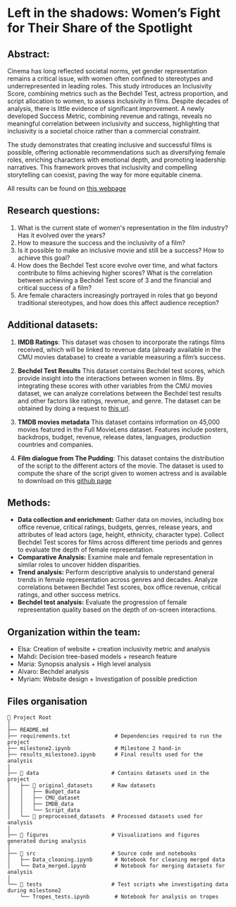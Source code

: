 # Left in the shadows: Women’s Fight for Their Share of the Spotlight

## Abstract:

Cinema has long reflected societal norms, yet gender representation remains a critical issue, with women often confined to stereotypes and underrepresented in leading roles. This study introduces an Inclusivity Score, combining metrics such as the Bechdel Test, actress proportion, and script allocation to women, to assess inclusivity in films. Despite decades of analysis, there is little evidence of significant improvement. A newly developed Success Metric, combining revenue and ratings, reveals no meaningful correlation between inclusivity and success, highlighting that inclusivity is a societal choice rather than a commercial constraint.

The study demonstrates that creating inclusive and successful films is possible, offering actionable recommendations such as diversifying female roles, enriching characters with emotional depth, and promoting leadership narratives. This framework proves that inclusivity and compelling storytelling can coexist, paving the way for more equitable cinema.

All results can be found on [this webpage](https://elsahtz2.github.io/SAR-ADA_website/)

## Research questions:

1. What is the current state of women's representation in the film industry? Has it evolved over the years?
2. How to measure the success and the inclusivity of a film?
3. Is it possible to make an inclusive movie and still be a success? How to achieve this goal?
4. How does the Bechdel Test score evolve over time, and what factors contribute to films achieving higher scores? What is the correlation between achieving a Bechdel Test score of 3 and the financial and critical success of a film?
5. Are female characters increasingly portrayed in roles that go beyond traditional stereotypes, and how does this affect audience reception?

## Additional datasets:

1. **IMDB Ratings**:
   This dataset was chosen to incorporate the ratings films received, which will be linked to revenue data (already available in the CMU movies database) to create a variable measuring a film’s success.

2. **Bechdel Test Results**
   This dataset contains Bechdel test scores, which provide insight into the interactions between women in films. By integrating these scores with other variables from the CMU movies dataset, we can analyze correlations between the Bechdel test results and other factors like ratings, revenue, and genre. The dataset can be obtained by doing a request to [this url]('http://bechdeltest.com/api/v1/getAllMovies').

3. **TMDB movies metadata**
   This dataset contains information on 45,000 movies featured in the Full MovieLens dataset.
   Features include posters, backdrops, budget, revenue, release dates, languages, production countries and companies.

4. **Film dialogue from The Pudding**:
   This dataset contains the distribution of the script to the different actors of the movie. The dataset is used to compute the share of the script given to women actress and is available to download on this [github page](https://github.com/matthewfdaniels/scripts/)

## Methods:

- **Data collection and enrichment:** Gather data on movies, including box office revenue, critical ratings, budgets, genres, release years, and attributes of lead actors (age, height, ethnicity, character type). Collect Bechdel Test scores for films across different time periods and genres to evaluate the depth of female representation.
- **Comparative Analysis:** Examine male and female representation in similar roles to uncover hidden disparities.
- **Trend analysis:** Perform descriptive analysis to understand general trends in female representation across genres and decades. Analyze correlations between Bechdel Test scores, box office revenue, critical ratings, and other success metrics.
- **Bechdel test analysis:** Evaluate the progression of female representation quality based on the depth of on-screen interactions.

## Organization within the team:

- Elsa: Creation of website + creation inclusivity metric and analysis
- Mahdi: Decision tree-based models + research feature
- Maria: Synopsis analysis + High level analysis
- Alvaro: Bechdel analysis
- Myriam: Website design + Investigation of possible prediction

## Files organisation

```plaintext
📂 Project Root
│
├── README.md
├── requirements.txt              # Dependencies required to run the project
├── milestone2.ipynb              # Milestone 2 hand-in
├── results_milestone3.ipynb      # Final results used for the analysis
│
├── 📂 data                       # Contains datasets used in the project
│   ├── 📂 original_datasets      # Raw datasets
│   │   ├── Budget_data
│   │   ├── CMU_dataset
│   │   ├── IMDB_data
│   │   └── Script_data
│   └── 📂 preprocessed_datasets  # Processed datasets used for analysis
│
├── 📂 figures                    # Visualizations and figures generated during analysis
│
├── 📂 src                        # Source code and notebooks
│   ├── Data_cleaning.ipynb       # Notebook for cleaning merged data
│   └── Data_merged.ipynb         # Notebook for merging datasets for analysis
│
└── 📂 tests                      # Test scripts whe investigating data during milestone2
    └── Tropes_tests.ipynb        # Notebook for analysis on tropes
```
